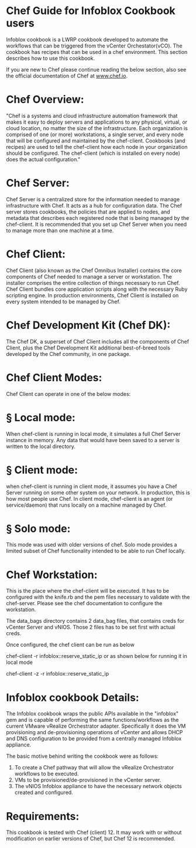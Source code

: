 Chef Guide for Infoblox Cookbook users
======================================

Infoblox cookbook is a LWRP cookbook developed to automate the workflows that can be triggered from the vCenter Orchestator(vCO). The cookbook has recipes that can be used in a chef environment. This section describes how to use this cookbook.

If you are new to Chef please continue reading the below section, also see the official documentation of Chef at www.chef.io.

Chef Overview:
==============
"Chef is a systems and cloud infrastructure automation framework that makes it easy to deploy servers and applications to any physical, virtual, or cloud location, no matter the size of the infrastructure. Each organization is comprised of one (or more) workstations, a single server, and every node that will be configured and maintained by the chef-client. Cookbooks (and recipes) are used to tell the chef-client how each node in your organization should be configured. The chef-client (which is installed on every node) does the actual configuration."

Chef Server:
============
Chef Server is a centralized store for the information needed to manage infrastructure with Chef. It acts as a hub for configuration data. The Chef server stores cookbooks, the policies that are applied to nodes, and metadata that describes each registered node that is being managed by the chef-client. It is recommended that you set up Chef Server when you need to manage more than one machine at a time.

Chef Client:
============
Chef Client (also known as the Chef Omnibus Installer) contains the core components of Chef needed to manage a server or workstation. The installer comprises the entire collection of things necessary to run Chef. Chef Client bundles core application scripts along with the necessary Ruby scripting engine. In production environments, Chef Client is installed on every system intended to be managed by Chef.

Chef Development Kit (Chef DK):
===============================
The Chef DK, a superset of Chef Client  includes all the components of Chef Client, plus the Chef Development Kit additional best-of-breed tools developed by the Chef community, in one package.
 
Chef Client Modes:
==================
Chef Client can operate in one of the below modes:

§  Local mode:
==============
When chef-client is running in local mode, it simulates a full Chef Server instance in memory. Any data that would have been saved to a server is written to the local directory.

§  Client mode:
===============
when chef-client is running in client mode, it assumes you have a Chef Server running on some other system on your network. In production, this is how most people use Chef. In client mode, chef-client is an agent (or service/daemon) that runs locally on a machine managed by Chef.

§  Solo mode:
=============
This mode was used with older versions of chef. Solo mode provides a limited subset of Chef functionality intended to be able to run Chef locally.

Chef Workstation:
=================
This is the place where the chef-client will be executed. It has to be configured with the knife.rb and the pem files necessary to validate with the chef-server. Please see the chef documentation to configure the workstation.

The data_bags directory contains 2 data_bag files, that contains creds for vCenter Server and vNIOS. Those 2 files has to be set first with actual creds.

Once configured, the chef client can be run as below

chef-client -r infoblox::reserve_static_ip
or as shown below for running it in local mode

chef-client -z -r infoblox::reserve_static_ip


Infoblox cookbook Details:
==========================
The Infoblox cookbook wraps the public APIs available in the "infoblox" gem and is capable of performing the same functions/workflows as the current VMware vRealize Orchestrator adapter. Specifically it does the VM provisioning and de-provisioning operations of vCenter and allows DHCP and DNS configuration to be provided from a centrally managed Infoblox appliance.

The basic motive behind writing the cookbook were as follows:
1. To create a Chef pathway that will allow the vRealize Orchestrator workflows to be executed.
2. VMs to be provisioned/de-provisioned in the vCenter server.
3. The vNIOS Infoblox appliance to have the necessary network objects created and configured.

Requirements:
=============
This cookbook is tested with Chef (client) 12. It may work with or without modification on earlier versions of Chef, but Chef 12 is recommended.
